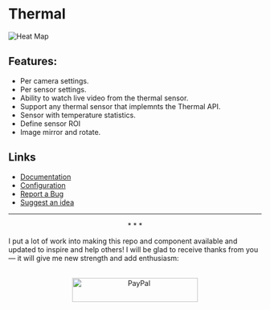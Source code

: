 # Thermal 

![Heat Map](https://github.com/EcHass/Thermal/raw/master/docs/heatmap.jpg)

## Features:

- Per camera settings.
- Per sensor settings.
- Ability to watch live video from the thermal sensor.
- Support any thermal sensor that implemnts the Thermal API.
- Sensor with temperature statistics.
- Define sensor ROI
- Image mirror and rotate.

## Links

- [Documentation](https://github.com/EcHass/Thermal)
- [Configuration](https://github.com/EcHass/Thermal#configuration)
- [Report a Bug](https://github.com/EcHass/Thermal/issues/new?template=issue.md)
- [Suggest an idea](https://github.com/EcHass/Thermal/issues/new?template=feature_request.md)

---

<p align="center">* * *</p>
I put a lot of work into making this repo and component available and updated to inspire and help others! I will be glad to receive thanks from you — it will give me new strength and add enthusiasm:
<p align="center"><br>
<a href="https://paypal.me/eyalco1967?locale.x=he_IL" target="_blank"><img src="http://khrolenok.ru/support_paypal.png" alt="PayPal" width="250" height="48"></a>
</p>